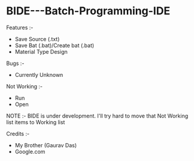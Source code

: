 # BIDE---Batch-Programming-IDE

Features :- 

- Save Source (.txt)
- Save Bat (.bat)/Create bat (.bat)
- Material Type Design

Bugs :- 

- Currently Unknown 

Not Working :- 

- Run
- Open 

NOTE :- BIDE is under development. I'll try hard to move that Not Working list items to Working list


Credits :- 
- My Brother (Gaurav Das)
- Google.com

 
